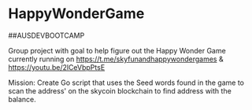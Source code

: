# HappyWonderGame
##AUSDEVBOOTCAMP 

Group project with goal to help figure out the Happy Wonder Game currently running on https://t.me/skyfunandhappywondergames & https://youtu.be/2lCeVbpPtsE

Mission: Create Go script that uses the Seed words found in the game to scan the address' on the skycoin blockchain to find address with the balance. 

